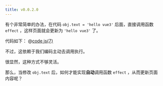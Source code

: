 ```yaml
---
title: v0.0.2.0
---
```


有个非常简单的办法，在代码 `obj.text = 'hello vue3'` 后面，直接调用函数  `effect` ，这样页面就会更新为 `'hello vue3'` 了。

代码如下：
@[code js{7}](@src/vue3/v-0.0.2/v0.1.1/index.js)

<Demo :content="['hello world!', 'hello vue3']"></Demo>

不过，这依赖于我们编码主动去调用执行。

很显然，这种方式不够灵活。

那么，当修改 `obj.text` 后，如何才能实现**自动**调用函数 `effect` ，从而更新页面内容呢？
